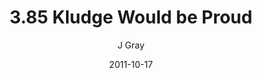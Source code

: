 ---
title: '3.85 Kludge Would be Proud'
alt: 'Mysteries of the Arcana'
date: '2011-10-17'
author: 'J Gray'
artist: 'Gennifer'
chapter: '3 Two by Two'
filler: false
---